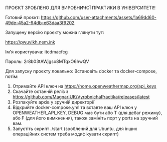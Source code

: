ПРОЄКТ ЗРОБЛЕНО ДЛЯ ВИРОБНИЧОЇ ПРАКТИКИ В УНІВЕРСИТЕТІ!!


Готовий проєкт:
https://github.com/user-attachments/assets/1a69dd60-49de-45a2-94db-e63daa3f9202




Запущену версію проєкту можна глянути тут:

https://pwuvlkh.nem.ink

Ім'я користувача: itcdmacfcg

Пароль: 2r8b03tAWjgso8MTqxO6hwQV


Для запуску проєкту локально:
Встановіть docker та docker-compose, потім:
1. Отримайте API ключ на https://home.openweathermap.org/api_keys
2. Скачайте останній реліз з https://github.com/MagnarIUK/VyrobnichaPractika/releases/latest
3. Розпакуйте архів у зручній директорії
4. Відкрийте docker-compose.yml та вставте ваш API ключ у OPENWEATHER_API_KEY, DEBUG має бути або T (для дебаг режиму), або F (для його вимкнення), також замініть порт у ports на зручний вам.
5. Запустіть скрипт ./start (зроблений для Ubuntu, для інших операційних систем треба модифікувати скрипт)
